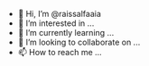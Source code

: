 - 👋 Hi, I’m @raissalfaaia
- 👀 I’m interested in ...
- 🌱 I’m currently learning ...
- 💞️ I’m looking to collaborate on ...
- 📫 How to reach me ...

<!---
raissalfaaia/raissalfaaia is a ✨ special ✨ repository because its `README.md` (this file) appears on your GitHub profile.
You can click the Preview link to take a look at your changes.
--->
